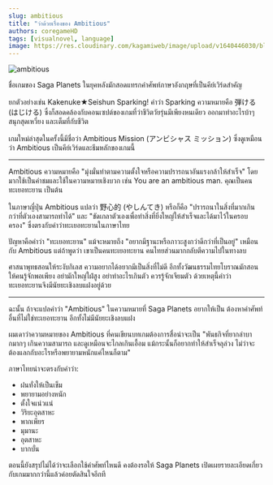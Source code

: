 ```yaml
---
slug: ambitious
title: "ว่าด้วยเรื่องของ Ambitious"
authors: coregameHD
tags: [visualnovel, language]
image: https://res.cloudinary.com/kagamiweb/image/upload/v1640446030/blog/ambitious.jpg
---
```


![ambitious](https://res.cloudinary.com/kagamiweb/image/upload/v1640446030/blog/ambitious.jpg)

ชื่อเกมของ Saga Planets ในยุคหลังมักสอดแทรกคำศัพท์ภาษาอังกฤษที่เป็นคีย์เวิร์ดสำคัญ 

ยกตัวอย่างเช่น Kakenuke★Seishun Sparking! คำว่า Sparking ความหมายคือ 弾ける (はじける) ซึ่งก็สอดคล้องกับคอนเซปต์ของเกมที่ว่าชีวิตวัยรุ่นมีเพียงหนเดียว ออกมาทำอะไรบ้าๆ สนุกสุดเหวี่ยง และเต็มที่กับชีวิต

เกมใหม่ล่าสุดในครั้งนี้มีชื่อว่า Ambitious Mission (アンビシャス ミッション) ซึ่งดูเหมือนว่า Ambitious เป็นคีย์เวิร์ดและธีมหลักของเกมนี้

<!-- truncate -->

---

Ambitious ความหมายคือ "มุ่งมั่นทำตามความตั้งใจหรือความปรารถนาอันแรงกล้าให้สำเร็จ" โดยมากใช้เป็นคำชมและใช้ในความหมายเชิงบวก เช่น You are an ambitious man. คุณเป็นคนทะเยอทะยาน เป็นต้น

ในภาษาญี่ปุ่น Ambitious แปลว่า 野心的 (やしんてき) หรือก็คือ "ปรารถนาในสิ่งที่มากเกินกว่าที่ตัวเองสามารถทำได้" และ "ขัดเกลาตัวเองเพื่อทำสิ่งที่ยิ่งใหญ่ให้สำเร็จและได้มาไว้ในครอบครอง" ซึ่งตรงกับคำว่าทะเยอทะยานในภาษาไทย

ปัญหาคือคำว่า "ทะเยอทะยาน" แม้จะหมายถึง "อยากมีฐานะหรือภาวะสูงกว่าดีกว่าที่เป็นอยู่" เหมือนกับ Ambitious แต่ถ้าพูดว่า เขาเป็นคนทะเยอทะยาน คนไทยส่วนมากกลับตีความไปในทางลบ

ศาสนาพุทธสอนให้ระงับกิเลส ความอยากได้อยากมีเป็นสิ่งที่ไม่ดี อีกทั้งวัฒนธรรมไทยโบราณมักสอนให้คนรู้จักพอเพียง อย่ามักใหญ่ใฝ่สูง อย่าทำอะไรเกินตัว ควรรู้จักเจียมตัว ด้วยเหตุนี้คำว่าทะเยอทะยานจึงมีนัยยะเชิงลบแฝงอยู่ด้วย

---

ฉะนั้น ถ้าจะแปลคำว่า "Ambitious" ในความหมายที่ Saga Planets อยากให้เป็น ต้องหาคำศัพท์อื่นที่ไม่ใช่ทะเยอทะยาน อีกทั้งไม่มีนัยยะเชิงลบแฝง

ผมเดาว่าความหมายของ Ambitious ที่คนเขียนบทเกมต้องการสื่อน่าจะเป็น "พันธกิจที่ยากลำบากมากๆ เกินความสามารถ และดูเหมือนจะไกลเกินเอื้อม แม้กระนั้นก็อยากทำให้สำเร็จลุล่วง ไม่ว่าจะต้องแลกกับอะไรหรือพยายามหนักแค่ไหนก็ตาม" 

ภาษาไทยน่าจะตรงกับคำว่า:
- ฝนทั่งให้เป็นเข็ม
- พยายามอย่างหนัก
- ตั้งใจแน่วแน่
- วิริยะอุตสาหะ
- พากเพียร
- มุมานะ
- อุตสาหะ
- บากบั่น

ตอนนี้ยังสรุปไม่ได้ว่าจะเลือกใช้คำศัพท์ไหนดี คงต้องรอให้ Saga Planets เปิดเผยรายละเอียดเกี่ยวกับเกมมากกว่านี้แล้วค่อยตัดสินใจอีกที